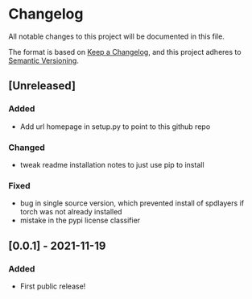 # Changelog
All notable changes to this project will be documented in this file.

The format is based on [Keep a Changelog](https://keepachangelog.com/en/1.0.0/),
and this project adheres to [Semantic Versioning](https://semver.org/spec/v2.0.0.html).

## [Unreleased]

### Added
- Add url homepage in setup.py to point to this github repo

### Changed
- tweak readme installation notes to just use pip to install

### Fixed
- bug in single source version, which prevented install of spdlayers if torch was not already installed
- mistake in the pypi license classifier

## [0.0.1] - 2021-11-19
### Added
- First public release!
